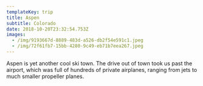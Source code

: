 ```yaml
---
templateKey: trip
title: Aspen
subtitle: Colorado
date: 2018-10-20T23:32:54.753Z
images:
  - /img/9193667d-8889-483d-a526-db2f54e591c1.jpeg
  - /img/72f61fb7-15bb-4280-9c49-eb71b7eea267.jpeg
---
```

Aspen is yet another cool ski town. The drive out of town took us past the airport, which was full of hundreds of private airplanes, ranging from jets to much smaller propeller planes.
